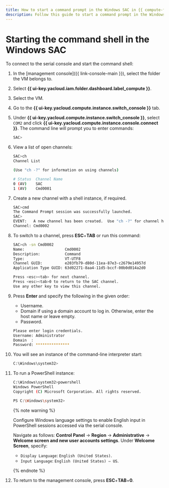 ```yaml
---
title: How to start a command prompt in the Windows SAC in {{ compute-full-name }}
description: Follow this guide to start a command prompt in the Windows SAC in {{ compute-full-name }}
---
```


# Starting the command shell in the Windows SAC

To connect to the serial console and start the command shell:

1. In the [management console]({{ link-console-main }}), select the folder the VM belongs to.
1. Select **{{ ui-key.yacloud.iam.folder.dashboard.label_compute }}**.
1. Select the VM.
1. Go to the **{{ ui-key.yacloud.compute.instance.switch_console }}** tab.
1. Under **{{ ui-key.yacloud.compute.instance.switch_console }}**, select `COM2` and click **{{ ui-key.yacloud.compute.instance.console.connect }}**. The command line will prompt you to enter commands:

    ```bash
    SAC>
    ```

1. View a list of open channels:

    ```bash
    SAC>ch
    Channel List

    (Use "ch -?" for information on using channels)

    # Status  Channel Name
    0 (AV)    SAC
    1 (AV)    Cmd0001
    ```

1. Create a new channel with a shell instance, if required.

    ```bash
    SAC>cmd
    The Command Prompt session was successfully launched.
    SAC>
    EVENT:   A new channel has been created.  Use "ch -?" for channel help.
    Channel: Cmd0002
    ```

1. To switch to a channel, press **ESC**+**TAB** or run this command:

    ```bash
    SAC>ch -sn Cmd0002
    Name:                  Cmd0002
    Description:           Command
    Type:                  VT-UTF8
    Channel GUID:          e203fb79-d80d-11ea-87e3-c2679e14957d
    Application Type GUID: 63d02271-8aa4-11d5-bccf-00b0d014a2d0

    Press <esc><tab> for next channel.
    Press <esc><tab>0 to return to the SAC channel.
    Use any other key to view this channel.
    ```

1. Press **Enter** and specify the following in the given order:
    - Username.
    - Domain if using a domain account to log in. Otherwise, enter the host name or leave empty.
    - Password.

    ```bash
    Please enter login credentials.
    Username: Administrator
    Domain  :
    Password: ***************
    ```

1. You will see an instance of the command-line interpreter start:

    ```bash
    C:\Windows\system32>
    ```

1. To run a PowerShell instance:

    ```bash
    C:\Windows\system32>powershell
    Windows PowerShell
    Copyright (C) Microsoft Corporation. All rights reserved.

    PS C:\Windows\system32>
    ```

    {% note warning %}

    Configure Windows language settings to enable English input in PowerShell sessions accessed via the serial console.

    Navigate as follows: **Control Panel** → **Region** → **Administrative** → **Welcome screen and new user accounts settings**. Under **Welcome Screen**, specify:
    * `Display Language`: `English (United States)`.
    * `Input Language`: `English (United States) — US`.

    {% endnote %}

1. To return to the management console, press **ESC**+**TAB**+**0**.
